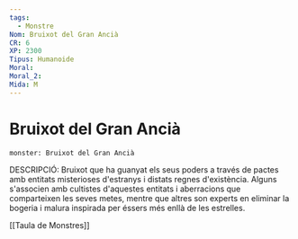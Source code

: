 ```yaml
---
tags:
  - Monstre
Nom: Bruixot del Gran Ancià
CR: 6
XP: 2300
Tipus: Humanoide
Moral: 
Moral_2: 
Mida: M
---
```

# Bruixot del Gran Ancià

```statblock
monster: Bruixot del Gran Ancià
```

DESCRIPCIÓ: 
Bruixot que ha guanyat els seus poders a través de pactes amb entitats misterioses d'estranys i distats regnes d'existència. Alguns s'associen amb cultistes d'aquestes entitats i aberracions que comparteixen les seves metes, mentre que altres son experts en eliminar la bogeria i malura inspirada per éssers més enllà de les estrelles.

[[Taula de Monstres]]

